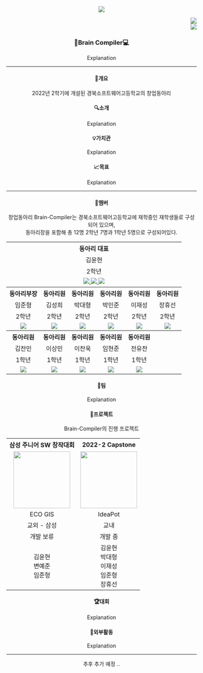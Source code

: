 <header>
  <img src="https://capsule-render.vercel.app/api?type=transparent&fontColor=CCCCCC&text=Brain-Compiler&height=150&fontSize=60&desc=Since%202022&descAlignY=75&descAlign=60" /><!-- 703ee5 -->
  <p align="right">
    <a href="https://www.instagram.com/brain._.compiler/">
      <img src="https://img.shields.io/badge/Instagram-ff69b4?style=flat-square&logo=instagram&logoColor=white" />
    </a>
    <br />
    <a href="mailto:ideapot_@naver.com">
      <img src="https://img.shields.io/badge/ideapot__@naver.com-03C75A?style=flat-square&logo=Naver&logoColor=white" />
    </a>
  <p>
</ header>

<body>
  <div>
    <h3>🧠Brain Compiler💻</h3>
    <p>Explanation</p>
  </div>
  
  <hr />

  <div>
    <h4>📃개요</h4>
    <p>2022년 2학기에 개설된 경북소프트웨어고등학교의 창업동아리<p/>
  </div>
  
  <div>
    <h4>🔍소개</h4>
    <p>Explanation<p/>
  </div>
  
  <div>
    <h4>💡가치관</h4>
    <p>Explanation<p/>
  </div>
  
  <div>
    <h4>📈목표</h4>
    <p>Explanation<p/>
  </div>
  
  <hr />

  <div>
    <h4>👤멤버</h4>
    <p>창업동아리 Brain-Compiler는 경북소프트웨어고등학교에 재학중인 재학생들로 구성되어 있으며, <br />동아리장을 포함해 총 12명 2학년 7명과 1학년 5명으로 구성되어있다.<p/>
    <table class="table" style="white-space: nowrap;">
      <th colspan="6">동아리 대표</th>
      <tr>
        <td colspan="6" align="center">김윤현</td>
      <tr>
      <tr>
        <td colspan="6" align="center">2학년</td>
      <tr>
      <tr>
        <td colspan="6" align="center">
          <a href="mailto:kyhofficial05@gmail.com">
            <img src="https://img.shields.io/badge/kyhofficial05@gmail.com-EA4335?style=flat-square&logo=gmail&logoColor=white" />
          </a>
          <a href="https://www.instagram.com/yunhyeon._.05/">
            <img src="https://img.shields.io/badge/Instagram-ff69b4?style=flat-square&logo=instagram&logoColor=white" />
          </a>
          <a href="https://github.com/KYH-code">
            <img src="https://img.shields.io/badge/GitHub-181717?style=flat-square&logo=GitHub&logoColor=white" />
          </a>
        </td>
      <tr>
      <th>동아리부장</th><th>동아리원</th><th>동아리원</th><th>동아리원</th><th>동아리원</th><th>동아리원</th>
      <tr>
        <td align="center">임준형</td><td align="center">김성희</td><td align="center">박대형</td><td align="center">박민준</td><td align="center">이재성</td><td align="center">장휴선</td>
      <tr>
      <tr>
        <td align="center">2학년</td><td align="center">2학년</td><td align="center">2학년</td><td align="center">2학년</td><td align="center">2학년</td><td align="center">2학년</td>
      <tr>
      <tr>
        <td align="center">
          <a href="https://github.com/limjh5699">
            <img src="https://img.shields.io/badge/GitHub-181717?style=flat-square&logo=GitHub&logoColor=white" />
          </a>
        </td>
        <td align="center">
          <a href="https://github.com/ksh1117">
            <img src="https://img.shields.io/badge/GitHub-181717?style=flat-square&logo=GitHub&logoColor=white" />
          </a>
        </td>
        <td align="center">
          <a href="https://github.com/eoguddl">
            <img src="https://img.shields.io/badge/GitHub-181717?style=flat-square&logo=GitHub&logoColor=white" />
          </a>
        </td>
        <td align="center">
          <a href="https://github.com/pmj0815">
            <img src="https://img.shields.io/badge/GitHub-181717?style=flat-square&logo=GitHub&logoColor=white" />
          </a>
        </td><td align="center">
          <a href="https://github.com/showbon218">
            <img src="https://img.shields.io/badge/GitHub-181717?style=flat-square&logo=GitHub&logoColor=white" />
          </a>
        </td>
        <td align="center">
          <a href="https://github.com/Rongtutu">
            <img src="https://img.shields.io/badge/GitHub-181717?style=flat-square&logo=GitHub&logoColor=white" />
          </a>
        </td>
      <tr>
      <th>동아리원</th><th>동아리원</th><th>동아리원</th><th>동아리원</th><th>동아리원</th><th></th>
      <tr>
        <td align="center">김찬민</td><td align="center">이상민</td><td align="center">이찬욱</td><td align="center">임현준</td><td align="center">전유찬</td><td align="center"></td>
      <tr>
      <tr>
        <td align="center">1학년</td><td align="center">1학년</td><td align="center">1학년</td><td align="center">1학년</td><td align="center">1학년</td><td align="center"></td>
      <tr>
      <tr>
        <td align="center">
          <a href="https://github.com/choipaco">
            <img src="https://img.shields.io/badge/GitHub-181717?style=flat-square&logo=GitHub&logoColor=white" />
          </a>
        </td>
        <td align="center">
          <a href="https://github.com/minisangmini">
            <img src="https://img.shields.io/badge/GitHub-181717?style=flat-square&logo=GitHub&logoColor=white" />
          </a>
        </td>
        <td align="center">
          <a href="https://github.com/wHoIsDReAmer">
            <img src="https://img.shields.io/badge/GitHub-181717?style=flat-square&logo=GitHub&logoColor=white" />
          </a>
        </td>
        <td align="center">
          <a href="https://github.com/Inghunjun">
            <img src="https://img.shields.io/badge/GitHub-181717?style=flat-square&logo=GitHub&logoColor=white" />
          </a>
        </td>
        <td align="center">
          <a href="https://github.com/semidriedflatsquid">
            <img src="https://img.shields.io/badge/GitHub-181717?style=flat-square&logo=GitHub&logoColor=white" />
          </a>
        </td>
        <td align="center"></td>
      <tr>
    </table>
  </div>
  
   <div>
    <h4>🏢팀</h4>
    <p>Explanation<p/>
  </div>
  
  <div>
    <h4>📁프로젝트</h4>
    <p>Brain-Compiler의 진행 프로젝트<p/>
    <table class="table" style="white-space: nowrap;">
      <th>삼성 주니어 SW 창작대회</th><th>2022-2 Capstone</th>
      <tr>
        <td align="center">
          <img src="https://user-images.githubusercontent.com/92522544/194135742-2f2f8eaa-09bf-47e7-935f-3c56fa512ab9.png" style="width: 150px; height: 150px;">
        </td>
        <td align="center">
          <img src="https://user-images.githubusercontent.com/92522544/194031819-2481a713-d54b-49ee-8a34-6b7e909e0f0b.png" style="width: 150px; height: 150px;">
        </td>
      <tr>
      <tr>
        <td align="center">ECO GIS</td><td align="center">IdeaPot</td>
      <tr>
      <tr>
        <td align="center">교외 - 삼성</td><td align="center">교내</td>
      <tr>
      <tr>
        <td align="center">개발 보류</td><td align="center">개발 중</td>
      <tr>
      <tr>
        <td align="center">김윤현<br />변예준<br />임준형</td><td align="center">김윤현<br />박대형<br />이재성<br />임준형<br />장휴선</td>
      <tr>
    </table>
  </div>

  
  <div>
    <h4>🏆대회</h4>
    <p>Explanation<p/>
  </div>
  
  <div>
    <h4>🎫외부활동</h4>
    <p>Explanation<p/>
  </div>
  
  <hr />
  
  추후 추가 예정 ..
  
</body>
